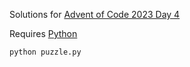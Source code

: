 Solutions for [Advent of Code 2023 Day 4](https://adventofcode.com/2023/day/4)

Requires [Python](https://www.python.org/downloads/)

```
python puzzle.py
```